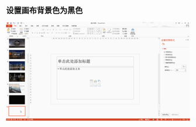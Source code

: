 ## 设置画布背景色为黑色

![设置画布背景色为黑色](https://raw.githubusercontent.com/huxiaoning/img/master/20201201223735.gif)